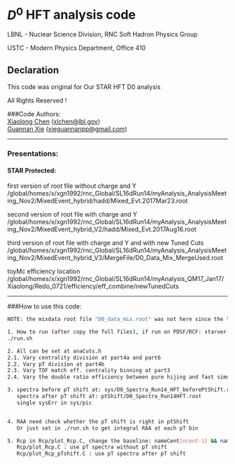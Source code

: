 # $D^0$ HFT analysis code
LBNL - Nuclear Science Division, RNC Soft Hadron Physics Group

USTC - Modern Physics Department, Office 410

## Declaration
This code was original for Our STAR HFT D0 analysis

All Rights Reserved !

###Code Authors:  
[Xiaolong Chen](https://github.com/xlchen123) (xlchen@lbl.gov)  
[Guannan Xie](https://github.com/GuannanXie) (xieguannanpp@gmail.com)  
- - -
### Presentations:  
#### STAR Protected:  
first version of root file without charge and Y 
/global/homes/x/xgn1992/rnc_Global/SL16dRun14/myAnalysis_AnalysisMeeting_Nov2/MixedEvent_hybrid/hadd/Mixed_Evt.2017Mar23.root

second version of root file with charge and Y 
/global/homes/x/xgn1992/rnc_Global/SL16dRun14/myAnalysis_AnalysisMeeting_Nov2/MixedEvent_hybrid_V2/hadd/Mixed_Evt.2017Aug16.root

third version of root file with charge and Y and with new Tuned Cuts
/global/homes/x/xgn1992/rnc_Global/SL16dRun14/myAnalysis_AnalysisMeeting_Nov2/MixedEvent_hybrid_V3/MergeFile/D0_Data_Mix_MergeUsed.root

toyMc efficiency location
/global/homes/x/xgn1992/rnc_Global/SL16dRun14/myAnalysis_QM17_Jan17/Xiaolong/Redo_0721/efficiency/eff_combine/newTunedCuts

- - -

###How to use this code:  
```bash
NOTE: the mixdata root file "D0_data_mix.root" was not here since the limit of Github file size

1. How to run (after copy the full files), if run on PDSF/RCF: starver SL16d ==> simplify printed things...
./run.sh

2. All can be set at anaCuts.h
2.1. Vary centrality division at part4a and part6
2.2. Vary pT division at part4b
2.3. Vary TOF match eff. centrality binning at part3
2.4. Vary the double ratio efficiency between pure hijing and fast simulation at part2

3. spectra before pT shift at: sys/D0_Spectra_Run14_HFT_beforePtShift.root 
   spectra after pT shift at: ptShift/D0_Spectra_Run14HFT.root
   single sysErr in sys/pic


4. RAA need check whether the pT shift is right in ptShift
   Or just set in ./run.sh to get integral RAA at each pT bin 

5. Rcp in Rcp/plot_Rcp.C, change the baseline: nameCent[ncent-1] && nameCent1[ncent-1] && NbinMean[ncent-1]
   Rcp/plot_Rcp.C : use pT spectra without pT shift
   Rcp/plot_Rcp_pTshift.C : use pT spectra after pT shift

```
